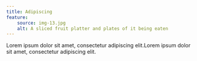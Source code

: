 ```yaml
---
title: Adipiscing
feature:
    source: img-13.jpg
    alt: A sliced fruit platter and plates of it being eaten
---
```

Lorem ipsum dolor sit amet, consectetur adipiscing elit.Lorem ipsum dolor sit amet, consectetur adipiscing elit.